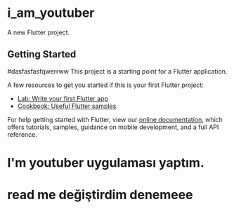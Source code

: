 # i_am_youtuber

A new Flutter project.

## Getting Started
#dasfasfasfqwerrww
This project is a starting point for a Flutter application.

A few resources to get you started if this is your first Flutter project:

- [Lab: Write your first Flutter app](https://flutter.dev/docs/get-started/codelab)
- [Cookbook: Useful Flutter samples](https://flutter.dev/docs/cookbook)

For help getting started with Flutter, view our
[online documentation](https://flutter.dev/docs), which offers tutorials,
samples, guidance on mobile development, and a full API reference.

# I'm youtuber uygulaması yaptım.
# read me değiştirdim denemeee